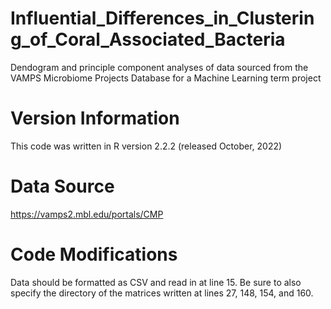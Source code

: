 # Influential_Differences_in_Clustering_of_Coral_Associated_Bacteria
Dendogram and principle component analyses of data sourced from the VAMPS Microbiome Projects Database for a Machine Learning term project

# Version Information
This code was written in R version 2.2.2 (released October, 2022)

# Data Source
https://vamps2.mbl.edu/portals/CMP

# Code Modifications
Data should be formatted as CSV and read in at line 15.
Be sure to also specify the directory of the matrices written at lines 27, 148, 154, and 160.